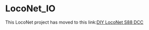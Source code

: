 # LocoNet_IO

This LocoNet project has moved to this link:[DIY LocoNet S88 DCC](https://github.com/GeertGiebens/DIY_LocoNet_S88_DCC/)
